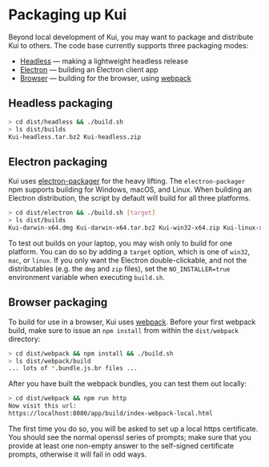 # Packaging up Kui

Beyond local development of Kui, you may want to package and
distribute Kui to others. The code base currently supports three
packaging modes:

  - [Headless](#headless-packaging) &mdash; making a lightweight headless release
  - [Electron](#electron-packaging) &mdash; building an Electron client app
  - [Browser](#browser-packaging) &mdash; building for the browser, using [webpack](https://webpack.js.org/)
  
## Headless packaging

```bash
> cd dist/headless && ./build.sh
> ls dist/builds
Kui-headless.tar.bz2 Kui-headless.zip
```

## Electron packaging

Kui uses
[electron-packager](https://github.com/electron-userland/electron-packager)
for the heavy lifting. The `electron-packager` npm supports building
for Windows, macOS, and Linux. When building an Electron distribution,
the script by default will build for all three platforms.

```bash
> cd dist/electron && ./build.sh [target]
> ls dist/builds
Kui-darwin-x64.dmg Kui-darwin-x64.tar.bz2 Kui-win32-x64.zip Kui-linux-x64.tar.bz2
```

To test out builds on your laptop, you may wish only to build for one
platform. You can do so by adding a `target` option, which is one of
`win32`, `mac`, or `linux`. If you only want the Electron
double-clickable, and not the distributables (e.g. the `dmg` and `zip`
files), set the `NO_INSTALLER=true` environment variable when
executing `build.sh`.

## Browser packaging

To build for use in a browser, Kui uses
[webpack](https://webpack.js.org/). Before your first webpack build,
make sure to issue an `npm install` from within the `dist/webpack`
directory:

```bash
> cd dist/webpack && npm install && ./build.sh
> ls dist/webpack/build
... lots of *.bundle.js.br files ...
```

After you have built the webpack bundles, you can test them out
locally:

```bash
> cd dist/webpack && npm run http
Now visit this url:
https://localhost:8080/app/build/index-webpack-local.html
```

The first time you do so, you will be asked to set up a local https
certificate. You should see the normal openssl series of prompts; make
sure that you provide at least one non-empty answer to the self-signed
certificate prompts, otherwise it will fail in odd ways.
